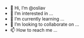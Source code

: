- 👋 Hi, I’m @osliav
- 👀 I’m interested in ...
- 🌱 I’m currently learning ...
- 💞️ I’m looking to collaborate on ...
- 📫 How to reach me ...

<!---
osliav/osliav is a ✨ special ✨ repository because its `README.md` (this file) appears on your GitHub profile.
You can click the Preview link to take a look at your changes.
--->
